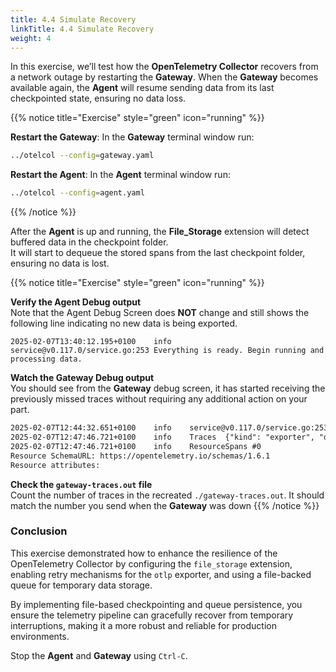 ```yaml
---
title: 4.4 Simulate Recovery
linkTitle: 4.4 Simulate Recovery
weight: 4
---
```


In this exercise, we’ll test how the **OpenTelemetry Collector** recovers from a network outage by restarting the **Gateway**. When the **Gateway** becomes available again, the **Agent** will resume sending data from its last checkpointed state, ensuring no data loss.

{{% notice title="Exercise" style="green" icon="running" %}}

**Restart the Gateway**: In the **Gateway** terminal window run:

```sh {title="Gateway"}
../otelcol --config=gateway.yaml
```

**Restart the Agent**: In the **Agent** terminal window run:

```sh { title="Agent" }
../otelcol --config=agent.yaml
```

{{% /notice %}}

After the **Agent** is up and running, the **File_Storage** extension will detect buffered data in the checkpoint folder.  
It will start to dequeue the stored spans from the last checkpoint folder, ensuring no data is lost.

{{% notice title="Exercise" style="green" icon="running" %}}

**Verify the Agent Debug output**  
Note that the Agent Debug Screen does **NOT** change and still shows the following line indicating no new data is being exported.
  
  ```text
  2025-02-07T13:40:12.195+0100    info    service@v0.117.0/service.go:253 Everything is ready. Begin running and processing data.
  ```

**Watch the Gateway Debug output**  
You should see from the **Gateway** debug screen, it has started receiving the previously missed traces without requiring any additional action on your part.  

  ```txt
  2025-02-07T12:44:32.651+0100    info    service@v0.117.0/service.go:253 Everything is ready. Begin running and processing data.
  2025-02-07T12:47:46.721+0100    info    Traces  {"kind": "exporter", "data_type": "traces", "name": "debug", "resource spans": 4, "spans": 4}
  2025-02-07T12:47:46.721+0100    info    ResourceSpans #0
  Resource SchemaURL: https://opentelemetry.io/schemas/1.6.1
  Resource attributes:
  ```

**Check the `gateway-traces.out` file**  
Count the number of traces in the recreated `./gateway-traces.out`. It should match the number you send when the **Gateway** was down
{{% /notice %}}

### Conclusion

This exercise demonstrated how to enhance the resilience of the OpenTelemetry Collector by configuring the `file_storage` extension, enabling retry mechanisms for the `otlp` exporter, and using a file-backed queue for temporary data storage.

By implementing file-based checkpointing and queue persistence, you ensure the telemetry pipeline can gracefully recover from temporary interruptions, making it a more robust and reliable for production environments.

Stop the **Agent** and **Gateway** using `Ctrl-C`.
